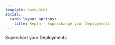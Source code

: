 ```yaml
---
template: home.html
social:
  cards_layout_options:
    title: Keptn - Supercharge your Deployments
---
```


Superchart your Deployments
